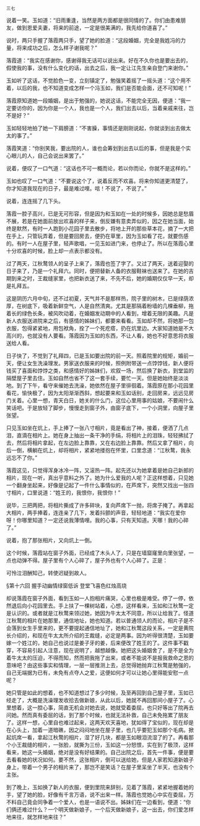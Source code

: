     三七 

   说着一笑。玉如道：“旧雨重逢，当然是两方面都是很同情的了。你们由患难朋友，做到恩爱夫妻，将来的前途，一定是很美满的，我先给你道喜了。”

   说时，两只手握了落霞两只手，望了她的脸道：“这段婚姻，完全是我姓冯的力量，将来成功之后，怎么样子谢我呢？”

   落霞道：“我实在感谢你，感谢得我无话可以说出来。好在不久你也是要出去的，假使我的事，没有什么变化的话，出去之后，我一定让江先生亲自登门来谢你。”

   玉如听了这话，不觉脸色一变，立刻镇定了，勉强笑着摇了一摇头道：“这个用不着，以后的我，也不知道变成怎样一个冯玉如，我们是否能会面，还不可知呢！”

   落霞原知道她一段婚姻，是出于勉强的，她说这话，不能完全无因，便道：“我一定要访你的，因为你是一个人，我也是一个人，我们出去以后，当着亲戚来往，岂不是好？”

   玉如轻轻地拍了她一下肩膀道：“不害臊，事情还是刚刚说起，你就谈到出去做太太的事了。”

   落霞笑道：“你别笑我，要出院的人，谁也会筹划到出去以后的事，但是我是个实心眼儿的人，自己会说出来罢了。”

   说着，便叹了一口气道：“这话也不可一概而论，若以你而论，你就不是这样的。”

   玉如也叹了一口气道：“不要说这个了，说着反而不欢喜。将来你知道更清楚了，你才知道我现在的日子，最是难过哩。唁！不说了，不说了。”

   说着，连连摇了几下头。

   落霞一腔子高兴，已是无可形容，但是因为和玉如在一处的时候多，因她总是愁眉不展，若是在她面前放出欢喜的样子来，倒反嫌有意卖弄似的，因之在她当面，始终是默然，有时一人跑到小花园子里去散步，将地上开的那些草本花，摘了一大把在手上，只管玩弄着，但是要回房去，便扔在草里，因为玉如看了花，就要伤感的。有时一人在屋子里，轻声歌唱，一见玉如进门来，也停止了。所以在落霞心里十分欢喜的时候，脸上却一点表示都没有。

   过了两天，江秋鹜领人的呈子上来了，落霞也签了字了。又过了两天，送着迎娶的日子来了，乃是一个礼拜六。同时，便把替新人备的衣服鞋袜也送来了。在她的吉期到来之时，王裁缝家里，也把新衣送了来，不先不后，她的婚期仅仅早一天，却是礼拜五。

   这是阴历六月中旬，还不过初夏，天气并不是那样热，院子里的树木，已是绿荫浓厚，在树底下，吸着新鲜空气，人是自然清爽。尤其是那隔着粉墙的几棵垂柳，拖着长的绿色长条，被风吹动着，在婚姻发动期中的人看到，增着无限的美趣。凡是新人衣服送进院来之后，有感情的姊妹们，都要来看看。玉如却不然，将她那一包衣服，包得紧紧地，用包袱角，拴了一个死疙瘩，扔在炕里边。大家知道她是不大高兴的，也就没有人要看。落霞因为玉如的东西，不让人看，她也不好意思将衣服送给人看。

   日子快了，不觉到了礼拜四，已是玉如要出院的前一天。照着院里的规矩，婚前一天，便让女生洗澡理发。男家送衣服来的时候，照例附带送一点饽饽钱，新人便将钱买了喜面和饽饽之类，和感情好的姊妹们，欢叙一场，然后换了新衣，到堂监的隔壁屋子里去住。玉如自然也省不了这一套手续，要忙一天。但是她始终是淡淡地。到了下午，看守来催她去洗澡，她依然在屋子里徘徊着。落霞原在那小花园里看花，愉快极了，因为太阳渐渐西斜，想起要来和玉如话别，走回房来，远远见房门关着。心里一想，青天白日，她关的什么门，这位心里用事的姑娘，不要闹什么笑话吧。于是放轻了脚步，慢慢走到窗子外，由窗子底下，一个小洞里，向屋子里张望。

   只见玉如坐在炕上，手上捧了一张八寸相片，竟是看出了神，接着，便洒了几点泪，直滴在相片上。她在身上抽出一条干净的手绢，将相片上的泪珠，轻轻拂拭了去，然后将相片拿起，在左边脸上靠靠，又在右边脸上靠靠。然后又拿了相片，向后一倒，横躺在炕上，却将相片，紧紧地搂抱在怀里，口里念道：“江秋鹜，我永远忘不了你。”

   落霞这见，只觉得浑身冰冷一阵，又滚热一阵。起先还以为她拿着是她自己新郎的相片，现在一听，真出乎意料之外了。她为什么爱我的人呢？正这样想着，只见她一个翻身坐起来，好像是记起了一件什么事情似的，在芦席下，突然又找出一张四寸相片，口里说道：“姓王的，我恨你，我恨你！”

   说毕，三把两把，将相片撕成了许多碎块，复向芦席下一抛，将席子掩了。再拿起大相片，两手捧着，连连亲了几下，发着抖颤的声音，轻轻地道：“我实在爱你呀！你哪里知道？一定还说我薄情哩。我的心事，只有天知道。天哪！我的心碎了。”

   说着，抱了那张相片，又向炕上一倒。

   这个时候，落霞站在窗子外面，已经成了木头人了，只是在墙窟窿里向里张望，一点也动弹不得。屋子里有个人心碎了，屋子外也有个人心碎了。正是：

   可怜泣泪酬知己，转使迟疑到故人。

   §第十六回 握手动幽情绿窗低诉 登堂飞喜色红烛高烧

   却说落霞在窗子外面，看到玉如一人抱相片痛哭，心里也极是难受。停了一停，依然退后向小花园里去。手上扶了一棵树站着，心想，这样看来，玉如和江秋鹜一定是认识的。或者就是江秋鹜来领过她，她因为牛太太不同意，所以让给我了。怪道江秋鹜的相片在她那里，通信地址，她也知道。若以普通领人的而论，相片子是不会落到女生手里来的，更不要提起通信地址了，她和江秋鹜这段关系，一定是黄院长介绍的，和现在牛太太所介绍的王裁缝，必定是两事。因为听得很清楚，玉如要嫁一个姓江的，她自己也说过是姜子牙的姜，后来便改了姓王的了。这件事不戳穿，不容易引起人注意，现在说明了，越想越像。她把这头婚姻舍了，是不是全为着牛太太的压迫，不得而知，然而把我拖了出来，或者不能说不是报我救命之恩的意味吧？由这些事实和情理，一层一层推测上去，总觉得她抛弃江秋鹜是勉强的，自己无端据为已有，未免有点夺人之爱，这便如何才可以让她心里得能安慰一点呢？

   她只管是如此的想着，也不知道想过了多少时候，及至再回到自己屋子里，玉如已经走了，大概是洗澡理发收拾去做新娘，从此以后，她就不再回那间小屋子了。心里想着，这一腔心事，简直无机会对她去说，她就受着委屈，也只好等出了院再去问她。然而真有委屈的话，到了那个时候，也就无法补救，自己未免拖累了朋友了。这样一想，心里自也难过起来，这两天欢天喜地，犹如得了宝似的，现在却是在心头上，加着一道暗礁，因之闷闷地坐在屋子里，也几乎要犯玉如那个毛病。掀起炕席一看，拿起江秋鹜的相片，湿了好几块，都是玉如眼泪流湿了的了。再看那个小王裁缝的相片，一张脸，就撕为三份，玉如这一分怒恨，实在到了极顶，这样看来，她这一头婚姻，绝对是没有好结果的。自己出院之后，首先一件事，便是要去看看她的状况如何。要不然，这张相片，倒可以送给她，但是人家若知道新娘子身上，带着一个男子的相片来了，那岂不是笑话？在屋子里呆坐了半天，也没有个主张。

   到了晚上，玉如换了新人的衣服，便到里院来辞别，见着了落霞，紧紧地握着她的手，望了她的脸，好像有千言万语，说不出来一样。落霞也觉她心中实在委屈，万不料自己竟会同争着一个爱人，也是一语说不出。姊妹们在一边看到，便道：“你们俩还难过什么？一个明天做新娘子，一个后天做新娘子，这一出去，你们爱怎样地来往，就怎样地来往？”

